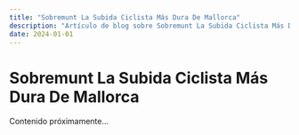 ```yaml
---
title: "Sobremunt La Subida Ciclista Más Dura De Mallorca"
description: "Artículo de blog sobre Sobremunt La Subida Ciclista Más Dura De Mallorca"
date: 2024-01-01
---
```


# Sobremunt La Subida Ciclista Más Dura De Mallorca

Contenido próximamente...
